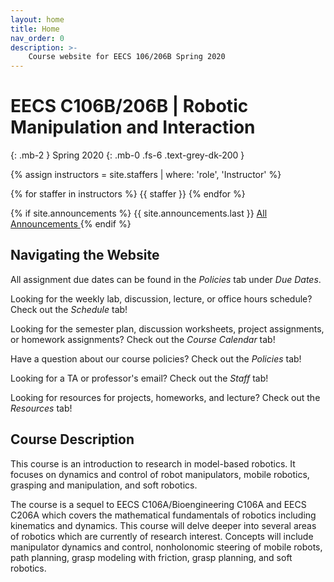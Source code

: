 ```yaml
---
layout: home
title: Home
nav_order: 0
description: >-
    Course website for EECS 106/206B Spring 2020
---
```

<!-- <div class="parallax-window" data-parallax="scroll" data-image-src="/assets/background.png" data-speed="0.1">/div> -->
# EECS C106B/206B | Robotic Manipulation and Interaction
{: .mb-2 }
Spring 2020
{: .mb-0 .fs-6 .text-grey-dk-200 }

{% assign instructors = site.staffers | where: 'role', 'Instructor' %}
<div class="role">
  {% for staffer in instructors %}
  {{ staffer }}
  {% endfor %}
</div>

{% if site.announcements %}
{{ site.announcements.last }}
<a href="{{ site.baseurl }}/announcements" class="btn btn-outline fs-3">
  All Announcements
</a>
{% endif %}

## Navigating the Website

All assignment due dates can be found in the *Policies* tab under *Due Dates*.

Looking for the weekly lab, discussion, lecture, or office hours schedule? Check out the *Schedule* tab!

Looking for the semester plan, discussion worksheets, project assignments, or homework assignments? Check out the *Course Calendar* tab!

Have a question about our course policies? Check out the *Policies* tab!

Looking for a TA or professor's email? Check out the *Staff* tab!

Looking for resources for projects, homeworks, and lecture? Check out the *Resources* tab!

## Course Description

This course is an introduction to research in model-based robotics. It focuses on dynamics and control of
robot manipulators, mobile robotics, grasping and manipulation, and soft robotics.

The course is a sequel to EECS C106A/Bioengineering C106A and EECS C206A which covers the mathematical fundamentals of robotics including kinematics and dynamics. This course will delve deeper into several areas of robotics which are currently of research interest. Concepts will include manipulator dynamics and control, nonholonomic steering of mobile robots, path planning, grasp modeling with friction, grasp planning, and soft robotics.